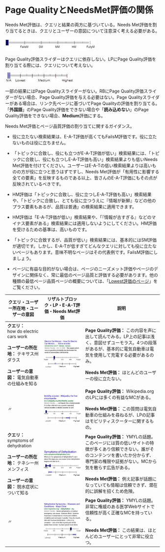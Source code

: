 # Page QualityとNeedsMet評価の関係

Needs Met評価は、クエリと結果の両方に基づいている。Needs Met評価を割り当てるときは、クエリとユーザーの意図について注意深く考える必要がある。

![needs met scale - not applicable](../images/needs-met-na.jpg)

Page Quality評価スライダーはクエリに依存しない。LPにPage Quality評価を割り当てる際には、クエリについて考えない。

![page quality scale - not applicable](../images/eat-na.jpg)

一部の結果にはPage Qualityスライダーがない。RBにPage Quality評価スライダーがない場合、Page Quality評価を与える必要はない。Page Qualityスライダーがある場合は、リンク先ページに基づいてPage Qualityの評価を割り当てる。「**外国語**」のPage Quality評価をできない場合や「**読み込めない**」のPage Quality評価をできない場合、**Medium**評価にする。

Needs Met評価とページ品質評価の割り当てに関するガイダンス。

- 役に立たない検索結果は、E-A-T評価が高くてもFailsM評価です。役に立たないものは役に立ちません。

- 「トピックに合致し、役にも立つがE-A-T評価が低い」検索結果には、「トピックに合致し、役にも立つしE-A-T評価も高い」検索結果よりも低いNeeds Met評価を付けてください。ユーザーはE-A-Tの低い検索結果よりは高いものの方が役に立つと思うはずですし、Needs Met評価が「有用性に影響する全ての要素」を反映するものである以上、皆さんのE-A-T評価にもその点が反映されているべきです。

- HM評価は「トピックに合致し、役に立つしE-A-T評価も高い」検索結果や、「トピックに合致し、とても役に立つうえに『情報が新鮮』などの他のプラス要素もあるが、品質は普通」の検索結果に適用できます。

- HM評価は「E-A-T評価が低い」検索結果や、「『情報が古すぎる』などのマイナス要素がある」検索結果には適用しないようにしてください。HM評価を受けるための基準は、高いものです。

- 「トピックに合致するが、品質が低い」検索結果には、基本的にはSM評価が適切です。しかし、E-A-Tが低すぎてどんなクエリに対しても役に立たないページもあります。意味不明なページはその代表例です。FailsM評価にしましょう。

- ページに有益な目的がない場合は、ページのニーズメット評価やページのデザインに関係なく、常に最低のページ品質と評価する必要があります。他の種類の最低ページ品質ページの概要については、「[Lowest評価のページ](../page-quality-rating-guideline/7-lowest-quality-pages)」をご覧ください。

クエリ・ユーザー所在地・ユーザーの意図|リザルトブロック・LP・E-A-T評価・Needs Met評価|説明
---|---|---
**クエリ：**<br><span class="query">how do electric cars work</span><br><br>**ユーザーの所在地：** テキサス州ダラス<br><br>**ユーザーの意図：** 電気自動車の仕組みを知る|![](../images/img628.jpg)<br>![needs met scale - slightly meets](../images/sm.jpg)![page quality scale - low](../images/low.jpg)|**Page Quality評価：** この内容を声に出して読んでみる。LP上の記事は浅く、意図せずユーモラス。4つの段落があるが、基本的に電気自動車は電気を使用して充電する必要があるのみ。<br><br>**Needs Met評価：** ほとんどのユーザーの役に立たない。
*〃*|![](../images/img631.jpg)<br>![needs met scale - fails to meet](../images/failsm.jpg)![page quality scale - medium+ - narrow range](../images/medium+narrow.jpg)|**Page Quality評価：** Wikipedia.orgのLPには多くの有益なMCがある。<br><br>**Needs Met評価：** この質問は電気自動車の仕組みを尋ねるが、LPの記事はモビリティスクーターに関するもの。
**クエリ：**<br><span class="query">symptoms of dehydration</span><br><br>**ユーザーの所在地：** テネシー州メンフィス<br><br>**ユーザーの意図：** 脱水症状について知る|![](../images/img634.jpg)<br>![needs met scale - fails to meet - narrow range](../images/failsm-narrow.jpg)![page quality scale - lowest - narrow range](../images/lowest-narrow.jpg)|**Page Quality評価：** YMYLの話題。このページには質の低いサイトの特徴が多くあり信頼できない。誰がそのコンテンツを書いたか分からず、専門家の権限や証拠がない。MCから気を散らす広告がある。<br><br>**Needs Met評価：** 例え記事が話題になっていても情報は信頼できず、潜在的に誤解を招くため危険。
*〃*|![](../images/img637.jpg)<br>![needs met scale - highly meets](../images/hm.jpg)![page quality scale - high+ - narrow range](../images/high+narrow.jpg)|**Page Quality評価：** YMYLの話題。非常に権威のある医学Webサイトで信頼性が高く正確なMCを持っている。<br><br>**Needs Met評価：** この結果は、ほとんどのユーザーにとって非常に役立つ。